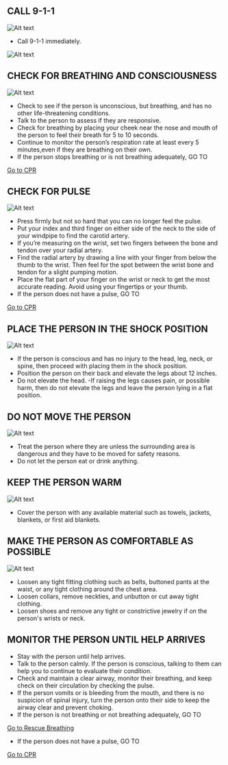 ## CALL 9-1-1

![Alt text](/Images/AdultShock/adultshock8.jpg)

- Call 9-1-1 immediately.

![Alt text](/Images/AdultShock/adultShock1.jpg)

## CHECK FOR BREATHING AND CONSCIOUSNESS

![Alt text](/Images/AdultShock/adultShock11.jpg)

- Check to see if the person is unconscious, but breathing, and has no other life-threatening conditions.
- Talk to the person to assess if they are responsive.
- Check for breathing by placing your cheek near the nose and mouth of the person to feel their breath for 5 to 10 seconds.
- Continue to monitor the person’s respiration rate at least every 5 minutes,even if they are breathing on their own.
- If the person stops breathing or is not breathing adequately, GO TO

[Go to CPR](/instructions/0/0/10)

## CHECK FOR PULSE

![Alt text](/Images/AdultShock/adultShock7.jpg)

- Press firmly but not so hard that you can no longer feel the pulse.
- Put your index and third finger on either side of the neck to the side of your windpipe to find the carotid artery.
- If you’re measuring on the wrist, set two fingers between the bone and tendon over your radial artery.
- Find the radial artery by drawing a line with your finger from below the thumb to the wrist. Then feel for the spot between the wrist bone and tendon for a slight pumping motion.
- Place the flat part of your finger on the wrist or neck to get the most accurate reading. Avoid using your fingertips or your thumb.
- If the person does not have a pulse, GO TO

[Go to CPR](/instructions/3/3/9)

## PLACE THE PERSON IN THE SHOCK POSITION

![Alt text](/Images/AdultShock/adultShock12.jpg)

- If the person is conscious and has no injury to the head, leg, neck, or spine, then proceed with placing them in the shock position.
- Position the person on their back and elevate the legs about 12 inches.
- Do not elevate the head.
  -If raising the legs causes pain, or possible harm, then do not elevate the legs and leave the person lying in a flat position.

## DO NOT MOVE THE PERSON

![Alt text](/Images/AdultShock/adultShock13.jpg)

- Treat the person where they are unless the surrounding area is dangerous and they have to be moved for safety reasons.
- Do not let the person eat or drink anything.

## KEEP THE PERSON WARM

![Alt text](/Images/AdultShock/adultShock10.jpg)

- Cover the person with any available material such as towels, jackets, blankets, or first aid blankets.

## MAKE THE PERSON AS COMFORTABLE AS POSSIBLE

![Alt text](/Images/AdultShock/adultShock14.jpg)

- Loosen any tight fitting clothing such as belts, buttoned pants at the waist, or any tight clothing around the chest area.
- Loosen collars, remove neckties, and unbutton or cut away tight clothing.
- Loosen shoes and remove any tight or constrictive jewelry if on the person's wrists or neck.

## MONITOR THE PERSON UNTIL HELP ARRIVES

- Stay with the person until help arrives.
- Talk to the person calmly. If the person is conscious, talking to them can help you to continue to evaluate their condition.
- Check and maintain a clear airway, monitor their breathing, and keep check on their circulation by checking the pulse.
- If the person vomits or is bleeding from the mouth, and there is no suspicion of spinal injury, turn the person onto their side to keep the airway clear and prevent choking.
- If the person is not breathing or not breathing adequately, GO TO

[Go to Rescue Breathing](/instructions/0/0/10)

- If the person does not have a pulse, GO TO

[Go to CPR](/instructions/3/3/9)

